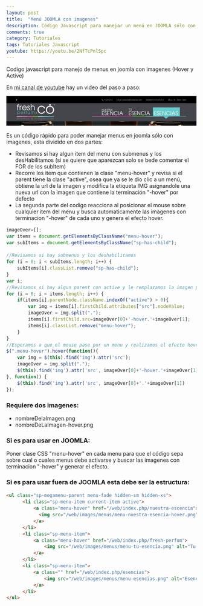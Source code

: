```yaml
---
layout: post
title:  "Menú JOOMLA con imagenes"
description: Código Javascript para manejar un menú en JOOMLA sólo con imagenes (sin componenetes o modulos) 
comments: true
category: Tutoriales
tags: Tutoriales Javascript
youtube: https://youtu.be/2NfTcPnlSpc
---
```


Codigo javascript para manejo de menus en joomla con imagenes (Hover y Active)

En <a target="_blank" href="{{ page.youtube }}">mi canal de youtube</a> hay un video del paso a paso: 

![ejemplo menu](https://raw.githubusercontent.com/juandavid8a/javascript-menu-images-joomla/master/menu-images.gif)

Es un código rápido para poder manejar menus en joomla sólo con imagenes, esta dividido en dos partes:
* Revisamos si hay algun item del menu con submenus y los desHabilitamos (si se quiere que aparezcan solo se bede comentar el FOR de los subItem)
* Recorre los item que contienen la clase "menu-hover" y revisa si el parent tiene la clase "active", osea que ya se le dio clic a un menú, obtiene la url de la imagen y modifica la etiqueta IMG asignandole una nueva url con la imagen que contiene la terminación "-hover" por defecto
* La segunda parte del codigo reacciona al posicionar el mouse sobre cualquier item del menu y busca automaticamente las imagenes con terminacion "-hover" de cada uno y genera el efecto hover.

```javascript
imageOver=[];	
var items = document.getElementsByClassName("menu-hover");
var subItems = document.getElementsByClassName("sp-has-child");

//Revisamos si hay submenus y los deshabilitamos
for (i = 0; i < subItems.length; i++) {
	subItems[i].classList.remove("sp-has-child");
}
var i;
//Revisamos si hay algun parent con active y le remplazamos la imagen por el hover
for (i = 0; i < items.length; i++) {
	if(items[i].parentNode.className.indexOf("active") > 0){
		var img = items[i].firstChild.attributes["src"].nodeValue;
		imageOver = img.split(".");
		items[i].firstChild.src=imageOver[0]+'-hover.'+imageOver[1];
		items[i].classList.remove("menu-hover");
	}
} 	
//Esperamos a que el mouse pase por un menu y realizamos el efecto hover  
$(".menu-hover").hover(function(){
	var img = $(this).find('img').attr('src');
	imageOver = img.split(".");
	$(this).find('img').attr('src', imageOver[0]+'-hover.'+imageOver[1])
}, function() {
	$(this).find('img').attr('src', imageOver[0]+'.'+imageOver[1])
});
```

### Requiere dos imagenes:
* nombreDelaImagen.png
* nombreDeLaImagen-hover.png

### Si es para usar en JOOMLA:
Poner clase CSS "menu-hover" en cada menu para que el código sepa sobre cual o cuales menus debe activarse y buscar las imagenes con terminacion "-hover" y generar el efecto.

### Si es para usar fuera de JOOMLA esta debe ser la estructura:

```html
<ul class="sp-megamenu-parent menu-fade hidden-sm hidden-xs">
      <li class="sp-menu-item current-item active">
          <a class="menu-hover" href="/web/index.php/nuestra-escencia">
            <img src="/web/images/menus/menu-nuestra-esencia-hover.png" alt="Nuestra Escencia">
          </a>
      </li>
      <li class="sp-menu-item">
          <a class="menu-hover" href="/web/index.php/fresh-perfum">
              <img src="/web/images/menus/menu-tu-esencia.png" alt="Tu esencia">
          </a>
      </li>
      <li class="sp-menu-item">
          <a class="" href="/web/index.php/esencias">
              <img src="/web/images/menus/menu-esencias.png" alt="Esencias">
          </a>
      </li>
</ul>
```
